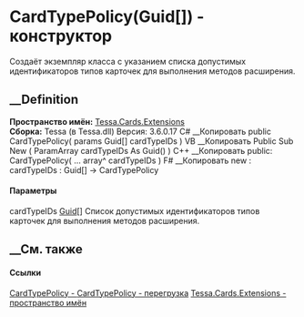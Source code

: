 # CardTypePolicy(Guid[]) - конструктор
Создаёт экземпляр класса с указанием списка допустимых идентификаторов типов
карточек для выполнения методов расширения.
## __Definition
 **Пространство имён:** [Tessa.Cards.Extensions](N_Tessa_Cards_Extensions.htm)  
 **Сборка:** Tessa (в Tessa.dll) Версия: 3.6.0.17
C# __Копировать
     public CardTypePolicy(
    	params Guid[] cardTypeIDs
    )
VB __Копировать
     Public Sub New ( 
    	ParamArray cardTypeIDs As Guid()
    )
C++ __Копировать
     public:
    CardTypePolicy(
    	... array<Guid>^ cardTypeIDs
    )
F# __Копировать
     new : 
            cardTypeIDs : Guid[] -> CardTypePolicy
#### Параметры
cardTypeIDs [Guid](https://learn.microsoft.com/dotnet/api/system.guid)[]
     Список допустимых идентификаторов типов карточек для выполнения методов расширения. 
## __См. также
#### Ссылки
[CardTypePolicy - ](T_Tessa_Cards_Extensions_CardTypePolicy.htm)
[CardTypePolicy -
перегрузка](Overload_Tessa_Cards_Extensions_CardTypePolicy__ctor.htm)
[Tessa.Cards.Extensions - пространство имён](N_Tessa_Cards_Extensions.htm)
